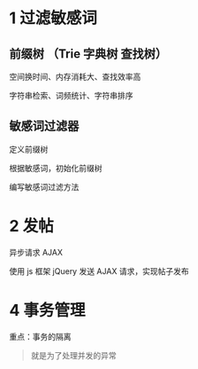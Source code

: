 # 1 过滤敏感词
## 前缀树 （Trie 字典树 查找树）
空间换时间、内存消耗大、查找效率高

字符串检索、词频统计、字符串排序

## 敏感词过滤器
定义前缀树

根据敏感词，初始化前缀树

编写敏感词过滤方法

# 2 发帖

异步请求 AJAX 

使用 js 框架 jQuery 发送 AJAX 请求，实现帖子发布


# 4 事务管理
  

重点：事务的隔离
 > 就是为了处理并发的异常
